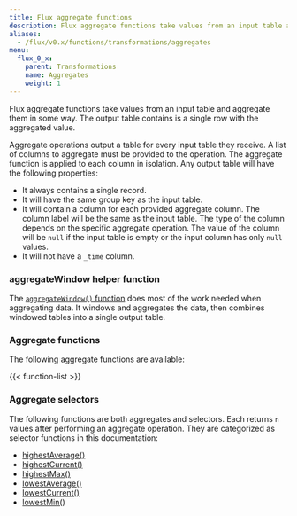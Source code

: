 ```yaml
---
title: Flux aggregate functions
description: Flux aggregate functions take values from an input table and aggregate them in some way.
aliases:
  - /flux/v0.x/functions/transformations/aggregates
menu:
  flux_0_x:
    parent: Transformations
    name: Aggregates
    weight: 1
---
```


Flux aggregate functions take values from an input table and aggregate them in some way.
The output table contains is a single row with the aggregated value.

Aggregate operations output a table for every input table they receive.
A list of columns to aggregate must be provided to the operation.
The aggregate function is applied to each column in isolation.
Any output table will have the following properties:

- It always contains a single record.
- It will have the same group key as the input table.
- It will contain a column for each provided aggregate column.
  The column label will be the same as the input table.
  The type of the column depends on the specific aggregate operation.
  The value of the column will be `null` if the input table is empty or the input column has only `null` values.
- It will not have a `_time` column.

### aggregateWindow helper function
The [`aggregateWindow()` function](/flux/v0.x/functions/built-in/transformations/aggregates/aggregatewindow)
does most of the work needed when aggregating data.
It windows and aggregates the data, then combines windowed tables into a single output table.

### Aggregate functions
The following aggregate functions are available:

{{< function-list >}}

### Aggregate selectors
The following functions are both aggregates and selectors.
Each returns `n` values after performing an aggregate operation.
They are categorized as selector functions in this documentation:

- [highestAverage()](/flux/v0.x/functions/built-in/transformations/selectors/highestaverage)
- [highestCurrent()](/flux/v0.x/functions/built-in/transformations/selectors/highestcurrent)
- [highestMax()](/flux/v0.x/functions/built-in/transformations/selectors/highestmax)
- [lowestAverage()](/flux/v0.x/functions/built-in/transformations/selectors/lowestaverage)
- [lowestCurrent()](/flux/v0.x/functions/built-in/transformations/selectors/lowestcurrent)
- [lowestMin()](/flux/v0.x/functions/built-in/transformations/selectors/lowestmin)
